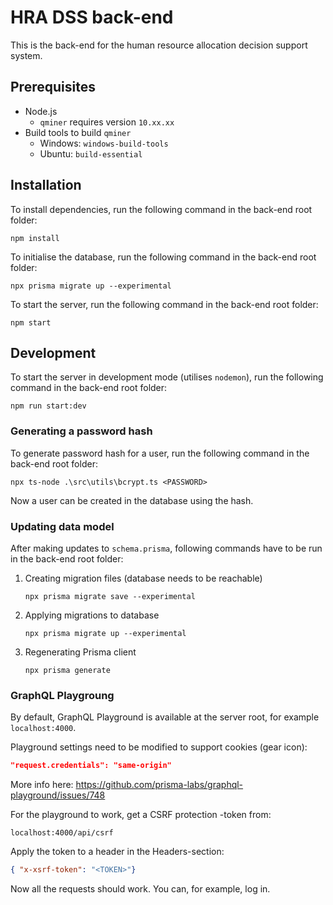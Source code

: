 # HRA DSS back-end

This is the back-end for the human resource allocation decision
support system.

## Prerequisites

* Node.js
  * `qminer` requires version `10.xx.xx`
* Build tools to build `qminer`
  * Windows: `windows-build-tools`
  * Ubuntu: `build-essential`

## Installation

To install dependencies, run the following command in the back-end
root folder:

```
npm install
```

To initialise the database, run the following command in the back-end
root folder:

```
npx prisma migrate up --experimental
```

To start the server, run the following command in the back-end root
folder:

```
npm start
```

## Development

To start the server in development mode (utilises `nodemon`), run the
following command in the back-end root folder:

```
npm run start:dev
```

### Generating a password hash

To generate password hash for a user, run the following command in
the back-end root folder:

```
npx ts-node .\src\utils\bcrypt.ts <PASSWORD>
```

Now a user can be created in the database using the hash.

### Updating data model

After making updates to `schema.prisma`, following commands have to
be run in the back-end root folder:

1. Creating migration files (database needs to be reachable)
   ```
   npx prisma migrate save --experimental
   ```
2. Applying migrations to database
   ```
   npx prisma migrate up --experimental
   ```
3. Regenerating Prisma client
   ```
   npx prisma generate
   ```

### GraphQL Playgroung

By default, GraphQL Playground is available at the server root,
for example `localhost:4000`.

Playground settings need to be modified to support cookies
(gear icon):

```json
"request.credentials": "same-origin"
```

More info here:
https://github.com/prisma-labs/graphql-playground/issues/748

For the playground to work, get a CSRF protection -token from:

```
localhost:4000/api/csrf
```

Apply the token to a header in the Headers-section:

```json
{ "x-xsrf-token": "<TOKEN>"}
```

Now all the requests should work. You can, for example, log in.
